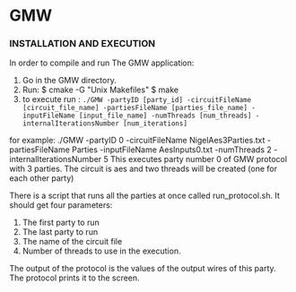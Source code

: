 # GMW


### INSTALLATION AND EXECUTION

In order to compile and run The GMW application:
1. Go in the GMW directory.
2. Run:
$ cmake -G "Unix Makefiles"
$ make
3. to execute run :
`./GMW -partyID [party_id] -circuitFileName [circuit_file_name] -partiesFileName [parties_file_name] -inputFileName [input_file_name] -numThreads [num_threads] -internalIterationsNumber [num_iterations]`

 for example:
 ./GMW -partyID 0 -circuitFileName NigelAes3Parties.txt -partiesFileName Parties -inputFileName AesInputs0.txt -numThreads 2 -internalIterationsNumber 5
 This executes party number 0 of GMW protocol with 3 parties. The circuit is aes and two threads will be created (one for each other party)

There is a script that runs all the parties at once called run_protocol.sh. It should get four parameters:
1. The first party to run
2. The last party to run
3. The name of the circuit file
4. Number of threads to use in the execution.


The output of the protocol is the values of the output wires of this party. The protocol prints it to the screen.



